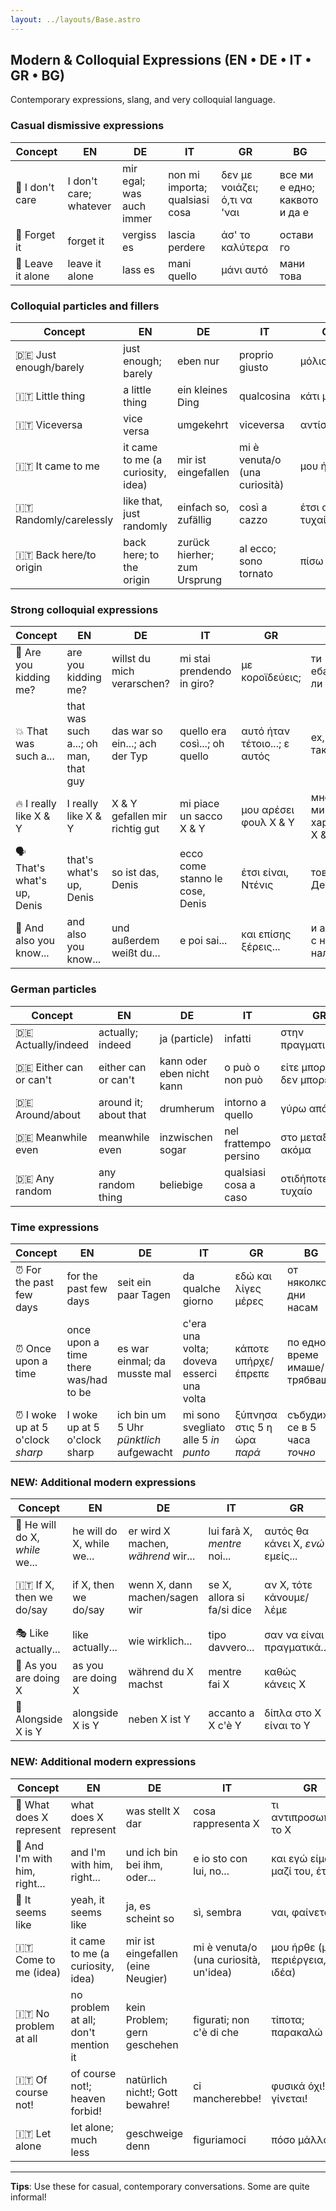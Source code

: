 ```yaml
---
layout: ../layouts/Base.astro
---
```

## Modern & Colloquial Expressions (EN • DE • IT • GR • BG)

Contemporary expressions, slang, and very colloquial language.

### Casual dismissive expressions
| Concept | EN | DE | IT | GR | BG |
|---|---|---|---|---|---|
| 🤷 I don't care | I don't care; whatever | mir egal; was auch immer | non mi importa; qualsiasi cosa | δεν με νοιάζει; ό,τι να 'ναι | все ми е едно; каквото и да е |
| 🚫 Forget it | forget it | vergiss es | lascia perdere | άσ' το καλύτερα | остави го |
| 🤷 Leave it alone | leave it alone | lass es | mani quello | μάνι αυτό | мани това |

### Colloquial particles and fillers
| Concept | EN | DE | IT | GR | BG |
|---|---|---|---|---|---|
| 🇩🇪 Just enough/barely | just enough; barely | eben nur | proprio giusto | μόλις που | едва-едва |
| 🇮🇹 Little thing | a little thing | ein kleines Ding | qualcosina | κάτι μικρό | нещо малко |
| 🇮🇹 Viceversa | vice versa | umgekehrt | viceversa | αντίστροφα | обратно |
| 🇮🇹 It came to me | it came to me (a curiosity, idea) | mir ist eingefallen | mi è venuta/o (una curiosità) | μου ήρθε | дойде ми (любопитство) |
| 🇮🇹 Randomly/carelessly | like that, just randomly | einfach so, zufällig | così a cazzo | έτσι απλά, τυχαία | така си, случайно |
| 🇮🇹 Back here/to origin | back here; to the origin | zurück hierher; zum Ursprung | al ecco; sono tornato | πίσω εδώ | обратно тук |

### Strong colloquial expressions
| Concept | EN | DE | IT | GR | BG |
|---|---|---|---|---|---|
| 😤 Are you kidding me? | are you kidding me? | willst du mich verarschen? | mi stai prendendo in giro? | με κοροϊδεύεις; | ти ебаваш ли се |
| 💥 That was such a... | that was such a...; oh man, that guy | das war so ein...; ach der Typ | quello era così...; oh quello | αυτό ήταν τέτοιο...; ε αυτός | ех, че си такъв... |
| 🔥 I really like X & Y | I really like X & Y | X & Y gefallen mir richtig gut | mi piace un sacco X & Y | μου αρέσει φουλ X & Y | много ми харесват X & Y |
| 🗣️ That's what's up, Denis | that's what's up, Denis | so ist das, Denis | ecco come stanno le cose, Denis | έτσι είναι, Ντένις | това бе, Денис |
| 🎯 And also you know... | and also you know... | und außerdem weißt du... | e poi sai... | και επίσης ξέρεις... | и аз съм с него, нали... |

### German particles
| Concept | EN | DE | IT | GR | BG |
|---|---|---|---|---|---|
| 🇩🇪 Actually/indeed | actually; indeed | ja (particle) | infatti | στην πραγματικότητα | всъщност |
| 🇩🇪 Either can or can't | either can or can't | kann oder eben nicht kann | o può o non può | είτε μπορεί είτε δεν μπορεί | или може, или не може |
| 🇩🇪 Around/about | around it; about that | drumherum | intorno a quello | γύρω από αυτό | около това |
| 🇩🇪 Meanwhile even | meanwhile even | inzwischen sogar | nel frattempo persino | στο μεταξύ ακόμα | междувременно дори |
| 🇩🇪 Any random | any random thing | beliebige | qualsiasi cosa a caso | οτιδήποτε τυχαίο | някакво си |

### Time expressions
| Concept | EN | DE | IT | GR | BG |
|---|---|---|---|---|---|
| ⏰ For the past few days | for the past few days | seit ein paar Tagen | da qualche giorno | εδώ και λίγες μέρες | от няколко дни насам |
| ⏰ Once upon a time | once upon a time there was/had to be | es war einmal; da musste mal | c'era una volta; doveva esserci una volta | κάποτε υπήρχε/έπρεπε | по едно време имаше/трябваше |
| ⏰ I woke up at 5 o'clock *sharp* | I woke up at 5 o'clock sharp | ich bin um 5 Uhr *pünktlich* aufgewacht | mi sono svegliato alle 5 *in punto* | ξύπνησα στις 5 η ώρα *παρά* | събудих се в 5 часа *точно* |

### NEW: Additional modern expressions
| Concept | EN | DE | IT | GR | BG |
|---|---|---|---|---|---|
| 🎯 He will do X, *while* we... | he will do X, while we... | er wird X machen, *während* wir... | lui farà X, *mentre* noi... | αυτός θα κάνει X, *ενώ* εμείς... | той ще прави X, *а* ние... |
| 🇮🇹 If X, then we do/say | if X, then we do/say | wenn X, dann machen/sagen wir | se X, allora si fa/si dice | αν X, τότε κάνουμε/λέμε | ако X, тогава правим/казваме |
| 🎭 Like actually... | like actually... | wie wirklich... | tipo davvero... | σαν να είναι πραγματικά... | като че ли наистина... |
| 🎯 As you are doing X | as you are doing X | während du X machst | mentre fai X | καθώς κάνεις X | докато правиш X |
| 🔄 Alongside X is Y | alongside X is Y | neben X ist Y | accanto a X c'è Y | δίπλα στο X είναι το Y | заедно с X е Y |

### NEW: Additional modern expressions  
| Concept | EN | DE | IT | GR | BG |
|---|---|---|---|---|---|
| 🤷 What does X represent | what does X represent | was stellt X dar | cosa rappresenta X | τι αντιπροσωπεύει το X | какво представлява X |
| 👥 And I'm with him, right... | and I'm with him, right... | und ich bin bei ihm, oder... | e io sto con lui, no... | και εγώ είμαι μαζί του, έτσι... | и аз съм с него, нали... |
| 🤔 It seems like | yeah, it seems like | ja, es scheint so | sì, sembra | ναι, φαίνεται | да, изглежда така |
| 🇮🇹 Come to me (idea) | it came to me (a curiosity, idea) | mir ist eingefallen (eine Neugier) | mi è venuta/o (una curiosità, un'idea) | μου ήρθε (μια περιέργεια, ιδέα) | дойде ми (любопитство, идея) |
| 🇮🇹 No problem at all | no problem at all; don't mention it | kein Problem; gern geschehen | figurati; non c'è di che | τίποτα; παρακαλώ | няма за какво; няма проблем |
| 🇮🇹 Of course not! | of course not!; heaven forbid! | natürlich nicht!; Gott bewahre! | ci mancherebbe! | φυσικά όχι!; μη γίνεται! | разбира се че не!; недей господи! |
| 🇮🇹 Let alone | let alone; much less | geschweige denn | figuriamoci | πόσο μάλλον | камо ли |

---
**Tips**: Use these for casual, contemporary conversations. Some are quite informal!
